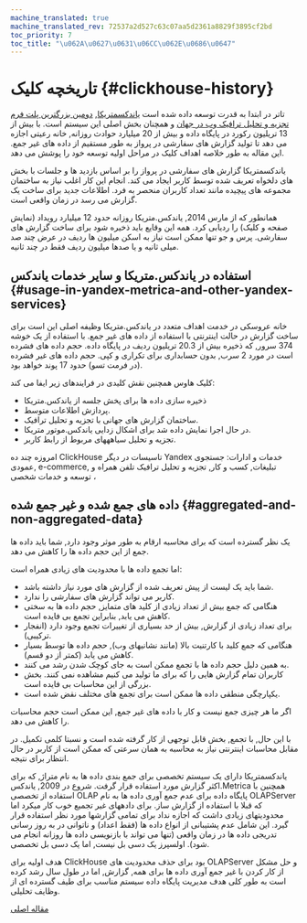 ```yaml
---
machine_translated: true
machine_translated_rev: 72537a2d527c63c07aa5d2361a8829f3895cf2bd
toc_priority: 7
toc_title: "\u062A\u0627\u0631\u06CC\u062E\u0686\u0647"
---
```


# تاریخچه کلیک {#clickhouse-history}

تاتر در ابتدا به قدرت توسعه داده شده است [یاندکسمتریکا](https://metrica.yandex.com/), [دومین بزرگترین پلت فرم تجزیه و تحلیل ترافیک وب در جهان](http://w3techs.com/technologies/overview/traffic_analysis/all) و همچنان بخش اصلی این سیستم است. با بیش از 13 تریلیون رکورد در پایگاه داده و بیش از 20 میلیارد حوادث روزانه, خانه رعیتی اجازه می دهد تا تولید گزارش های سفارشی در پرواز به طور مستقیم از داده های غیر جمع. این مقاله به طور خلاصه اهداف کلیک در مراحل اولیه توسعه خود را پوشش می دهد.

یاندکسمتریکا گزارش های سفارشی در پرواز را بر اساس بازدید ها و جلسات با بخش های دلخواه تعریف شده توسط کاربر ایجاد می کند. انجام این کار اغلب نیاز به ساختمان مجموعه های پیچیده مانند تعداد کاربران منحصر به فرد. اطلاعات جدید برای ساخت یک گزارش می رسد در زمان واقعی است.

همانطور که از مارس 2014, یاندکس.متریکا روزانه حدود 12 میلیارد رویداد (نمایش صفحه و کلیک) را ردیابی کرد. همه این وقایع باید ذخیره شود برای ساخت گزارش های سفارشی. پرس و جو تنها ممکن است نیاز به اسکن میلیون ها ردیف در عرض چند صد میلی ثانیه و یا صدها میلیون ردیف فقط در چند ثانیه.

## استفاده در یاندکس.متریکا و سایر خدمات یاندکس {#usage-in-yandex-metrica-and-other-yandex-services}

خانه عروسکی در خدمت اهداف متعدد در یاندکس.متریکا
وظیفه اصلی این است برای ساخت گزارش در حالت اینترنتی با استفاده از داده های غیر جمع. با استفاده از یک خوشه 374 سرور, که ذخیره بیش از 20.3 تریلیون ردیف در پایگاه داده. حجم داده های فشرده است در مورد 2 سرب, بدون حسابداری برای تکراری و کپی. حجم داده های غیر فشرده (در فرمت تسو) حدود 17 پوند خواهد بود.

کلیک هاوس همچنین نقش کلیدی در فرایندهای زیر ایفا می کند:

-   ذخیره سازی داده ها برای پخش جلسه از یاندکس.متریکا
-   پردازش اطلاعات متوسط.
-   ساختمان گزارش های جهانی با تجزیه و تحلیل ترافیک.
-   در حال اجرا نمایش داده شد برای اشکال زدایی یاندکس.موتور متریکا.
-   تجزیه و تحلیل سیاهههای مربوط از رابط کاربر.

امروزه چند ده ClickHouse تاسیسات در دیگر Yandex خدمات و ادارات: جستجوی عمودی, e-commerce, تبلیغات, کسب و کار, تجزیه و تحلیل ترافیک تلفن همراه و توسعه و خدمات شخصی ،

## داده های جمع شده و غیر جمع شده {#aggregated-and-non-aggregated-data}

یک نظر گسترده است که برای محاسبه ارقام به طور موثر وجود دارد, شما باید داده ها جمع از این حجم داده ها را کاهش می دهد.

اما تجمع داده ها با محدودیت های زیادی همراه است:

-   شما باید یک لیست از پیش تعریف شده از گزارش های مورد نیاز داشته باشد.
-   کاربر می تواند گزارش های سفارشی را ندارد.
-   هنگامی که جمع بیش از تعداد زیادی از کلید های متمایز, حجم داده ها به سختی کاهش می یابد, بنابراین تجمع بی فایده است.
-   برای تعداد زیادی از گزارش, بیش از حد بسیاری از تغییرات تجمع وجود دارد (انفجار ترکیبی).
-   هنگامی که جمع کلید با کارتنیت بالا (مانند نشانیهای وب), حجم داده ها توسط بسیار کاهش می یابد (کمتر از دو قسم).
-   به همین دلیل حجم داده ها با تجمع ممکن است به جای کوچک شدن رشد می کنند.
-   کاربران تمام گزارش هایی را که برای ما تولید می کنیم مشاهده نمی کنند. بخش بزرگی از این محاسبات بی فایده است.
-   یکپارچگی منطقی داده ها ممکن است برای تجمع های مختلف نقض شده است.

اگر ما هر چیزی جمع نیست و کار با داده های غیر جمع, این ممکن است حجم محاسبات را کاهش می دهد.

با این حال, با تجمع, بخش قابل توجهی از کار گرفته شده است و نسبتا کلمی تکمیل. در مقابل محاسبات اینترنتی نیاز به محاسبه به همان سرعتی که ممکن است از کاربر در حال انتظار برای نتیجه.

یاندکسمتریکا دارای یک سیستم تخصصی برای جمع بندی داده ها به نام متراژ, که برای اکثر گزارش مورد استفاده قرار گرفت.
شروع در 2009, یاندکس.Metrica همچنین با استفاده از تخصصی OLAP پایگاه داده برای عدم جمع آوری داده ها به نام OLAPServer که قبلا با استفاده از گزارش ساز.
برای دادههای غیر تجمیع خوب کار میکرد اما محدودیتهای زیادی داشت که اجازه نداد برای تمامی گزارشها مورد نظر استفاده قرار گیرد. این شامل عدم پشتیبانی از انواع داده ها (فقط اعداد) و ناتوانی در به روز رسانی تدریجی داده ها در زمان واقعی (تنها می تواند با بازنویسی داده ها روزانه انجام می شود). اولسپرز یک دسی بل نیست, اما یک دسی بل تخصصی.

هدف اولیه برای ClickHouse بود برای حذف محدودیت های OLAPServer و حل مشکل از کار کردن با غیر جمع آوری داده ها برای همه, گزارش, اما در طول سال رشد کرده است به طور کلی هدف مدیریت پایگاه داده سیستم مناسب برای طیف گسترده ای از وظایف تحلیلی.

[مقاله اصلی](https://clickhouse.tech/docs/en/introduction/history/) <!--hide-->

